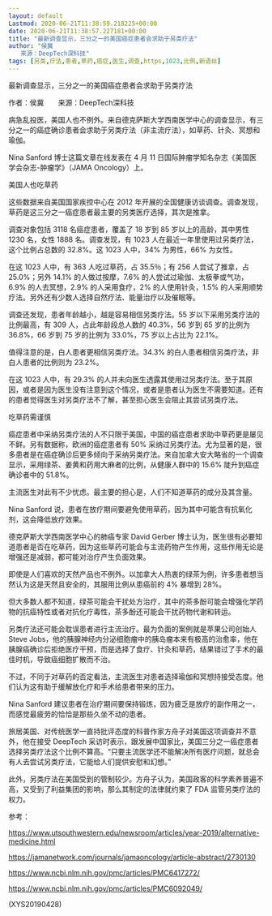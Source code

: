 ```yaml
---
layout: default
Lastmod: 2020-06-21T11:38:59.218225+00:00
date: 2020-06-21T11:38:57.227181+00:00
title: "最新调查显示，三分之一的美国癌症患者会求助于另类疗法"
author: "侯冀
　　来源：DeepTech深科技"
tags: [另类,疗法,患者,草药,癌症,医生,调查,https,1023,比例,新语丝]
---
```


最新调查显示，三分之一的美国癌症患者会求助于另类疗法

作者：侯冀　　来源：DeepTech深科技

病急乱投医，美国人也不例外。来自德克萨斯大学西南医学中心的调查显示，有三分之一的癌症确诊患者会求助于另类疗法（非主流疗法），如草药、针灸、冥想和瑜伽。

Nina Sanford 博士这篇文章在线发表在 4 月 11 日国际肿瘤学知名杂志《美国医学会杂志-肿瘤学》（JAMA Oncology）上。

美国人也吃草药

这些数据来自美国国家疾控中心在 2012 年开展的全国健康访谈调查。调查发现，草药是这三分之一癌症患者最主要的另类医疗选择，其次是推拿。

调查对象包括 3118 名癌症患者，覆盖了 18 岁到 85 岁以上的高龄，其中男性 1230 名，女性 1888 名。调查发现，有 1023 人在最近一年里使用过另类疗法，这个比例占总数的 32.8%。这 1023 人中，34% 为男性，66% 为女性。

在这 1023 人中，有 363 人吃过草药，占 35.5％；有 256 人尝试了推拿，占 25.0%；另外 14.1% 的人做过按摩，7.6% 的人尝试过瑜伽、太极拳或气功，6.9% 的人去冥想，2.9% 的人采用食疗，2% 的人使用针灸，1.5% 的人采用顺势疗法。另外还有少数人选择自然疗法、能量治疗以及催眠等。

调查还发现，患者年龄越小，越是容易相信另类疗法。55 岁以下采用另类疗法的比例最高，有 309 人，占此年龄段总人数的 40.3%，56 岁到 65 岁的比例为 36.8%，66 岁到 75 岁的比例为 33.0%，75 岁以上占比为 22.1%。

值得注意的是，白人患者更相信另类疗法。34.3% 的白人患者相信另类疗法，非白人患者的比例则为 23.2%。

在这 1023 人中，有 29.3% 的人并未向医生透露其使用过另类疗法。至于其原因，或者是因为医生没有注意到这个情况，或者是患者认为医生不需要知道。还有的患者觉得医生对另类疗法不了解，甚至担心医生会阻止其尝试另类疗法。

吃草药需谨慎

癌症患者中采纳另类疗法的人不只限于美国，中国的癌症患者求助中草药更是屡见不鲜。另有数据称，欧洲的癌症患者有 50% 采纳过另类疗法。尤为显著的是，很多患者是在癌症确诊后更多倾向于采纳另类疗法。来自加拿大安大略省的一个调查显示，采用绿茶、姜黄和药用大麻者的比例，从健康人群中的 15.6% 陡升到癌症确诊者中的 51.8%。

主流医生对此有不少忧虑。最主要的担心是，人们不知道草药的成分及其含量。

Nina Sanford 说，患者在放疗期间要避免使用草药，因为其中可能含有抗氧化剂，这会降低放疗效果。

德克萨斯大学西南医学中心的肺癌专家 David Gerber 博士认为，医生很有必要知道患者是否在吃草药，因为这些草药可能会与主流药物产生作用，这些作用无论是增强还是减弱，都可能对治疗产生负面效果。

即使是人们喜欢的天然产品也不例外。以加拿大人热衷的绿茶为例，许多患者想当然认为这是天然且安全的，其服用比例从患癌前的 4% 暴增到 28%。

但大多数人都不知道，绿茶可能会干扰处方治疗，其中的茶多酚可能会增强化学药物的抗癌特性或者对抗化疗毒性，茶多酚还可能会干扰药物代谢和转运。

另类疗法还可能会耽误患者进行主流治疗。最为负面的案例就是苹果公司创始人 Steve Jobs，他的胰腺神经内分泌细胞瘤中的胰岛瘤本来有极高的治愈率，他在胰腺癌确诊后拒绝医疗干预，而是选择了食疗、针灸和草药，结果错过了手术的最佳时机，导致癌细胞扩散而不治。

不过，不同于对草药的否定看法，主流医生对患者选择瑜伽和冥想持接受态度。他们认为这有助于缓解放化疗和手术给患者带来的压力。

Nina Sanford 建议患者在治疗期间要保持锻炼，因为疲乏是放疗的副作用之一，而感觉最疲劳的恰恰是那些久坐不动的患者。

旅居美国、对传统医学一直持批评态度的科普作家方舟子对美国这项调查并不意外，他在接受 DeepTech 采访时表示，跟发展中国家比，美国三分之一癌症患者选择另类疗法这个比例不算高。“只要主流医学还不能解决所有医疗问题，就总会有人去尝试另类疗法，它能给人们提供安慰和幻想。”

此外，另类疗法在美国受到的管制较少。方舟子认为，美国政客的科学素养普遍不高，又受到了利益集团的影响，那么其制定的法律就约束了 FDA 监管另类疗法的权力。

参考：

https://www.utsouthwestern.edu/newsroom/articles/year-2019/alternative-medicine.html

https://jamanetwork.com/journals/jamaoncology/article-abstract/2730130

https://www.ncbi.nlm.nih.gov/pmc/articles/PMC6417272/

https://www.ncbi.nlm.nih.gov/pmc/articles/PMC6092049/

(XYS20190428)

